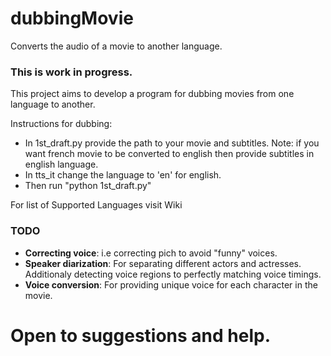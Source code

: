 # dubbingMovie
Converts the audio of a movie to another language.


### This is work in progress.
This project aims to develop a program for dubbing movies from one language to another.

Instructions for dubbing:
- In 1st_draft.py provide the path to your movie and subtitles.
  Note: if you want french movie to be converted to english then provide subtitles in english language.
- In tts_it change the language to 'en' for english.
- Then run "python 1st_draft.py" 

For list of Supported Languages visit Wiki

### TODO

- **Correcting voice**:
  i.e correcting pich to avoid "funny" voices.
- **Speaker diarization**:
  For separating different actors and actresses. Additionaly detecting voice regions to perfectly matching voice timings.
- **Voice conversion**:
  For providing unique voice for each character in the movie.

# Open to suggestions and help.
